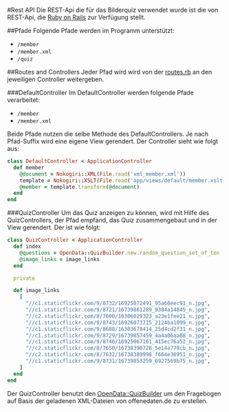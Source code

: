 #Rest API
Die REST-Api die für das Bilderquiz verwendet wurde ist die von REST-Api, die
[Ruby on Rails](http://guides.rubyonrails.org/routing.html) zur Verfügung
stellt.

##Pfade
Folgende Pfade werden im Programm unterstützt:
* `/member`
* `/member.xml`
* `/quiz`

##Routes and Controllers
Jeder Pfad wird wird von der
[routes.rb](https://github.com/markwitz/xml_Coding_Da_Vinci/blob/master/config/routes.rb)
an den jeweiligen Controller weitergeben.

###DefaultController
Im DefaultController werden folgende Pfade verarbeitet:
* `/member`
* `/member.xml`

Beide Pfade nutzen die selbe Methode des DefaultControllers. Je nach
Pfad-Suffix wird eine eigene View gerendert.
Der Controller sieht wie folgt aus:
```ruby
class DefaultController < ApplicationController
  def member
    @document = Nokogiri::XML(File.read('xml_member.xml'))
    template = Nokogiri::XSLT(File.read('app/views/default/member.xslt'))
    @member = template.transform(@document)
  end
end
```

###QuizController
Um das Quiz anzeigen zu können, wird mit Hilfe des QuizControllers, der Pfad
empfand, das Quiz zusammengebaut und in der View gerendert.
Der ist wie folgt:
```ruby
class QuizController < ApplicationController
  def index
    @questions = OpenData::QuizBuilder.new.random_question_set_of_ten
    @image_links = image_links
  end

  private

  def image_links
    [
      "//c1.staticflickr.com/9/8732/16925072491_95a60eec91_n.jpg",
      "//c1.staticflickr.com/9/8721/16739861289_9384a14845_n.jpg",
      "//c2.staticflickr.com/8/7600/16306029323_a23e1fee21_n.jpg",
      "//c1.staticflickr.com/9/8743/16926073715_2124ba1099_n.jpg",
      "//c1.staticflickr.com/9/8688/16303678414_25d4cd2f31_n.jpg",
      "//c1.staticflickr.com/9/8729/16739857459_4a4a06aa88_n.jpg",
      "//c1.staticflickr.com/9/8746/16925067161_415ec76a52_n.jpg",
      "//c2.staticflickr.com/8/7650/16738390728_5e14a778cb_n.jpg",
      "//c2.staticflickr.com/8/7632/16738389998_f664e36951_n.jpg",
      "//c1.staticflickr.com/9/8731/16739853259_6927569b75_n.jpg",
    ]
  end
end
```

Der QuizController benutzt den
[OpenData::QuizBuilder](https://github.com/markwitz/xml_Coding_Da_Vinci/blob/master/lib/open_data/quiz_builder.rb)
um den Fragebogen auf Basis der geladenen XML-Dateien von offenedaten.de zu
erstellen.
